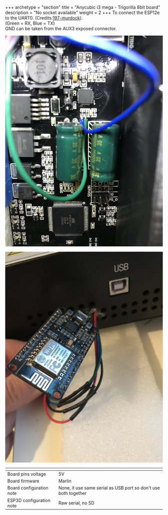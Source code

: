 +++
archetype = "section"
title = "Anycubic i3 mega - Trigorilla 8bit board"
description = "No socket available"
weight = 2
+++
To connect the ESP12e to the UART0. (Credits:[197-murdock](https://www.lesimprimantes3d.fr/forum/profile/197-murdock/)).  
(Green = RX, Blue = TX)  
GND can be taken from the AUX3 exposed connector.  

![step1](board.jpg?width=300px)

![step2](nodemcu.jpg?width=300px)

| <!-- -->  | <!-- --> |
|-|-|
| Board pins voltage | 5V |
| Board firmware | Marlin | 
| Board configuration note | None, it use same serial as USB port so don't use both together|
| ESP3D configuration note | Raw serial, no SD |